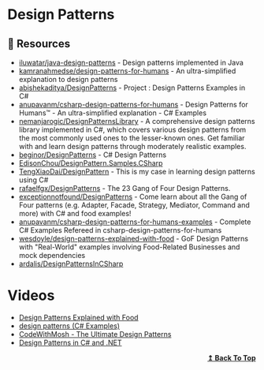 # Design Patterns

## 📘 Resources

- [iluwatar/java-design-patterns](https://github.com/iluwatar/java-design-patterns) - Design patterns implemented in Java
- [kamranahmedse/design-patterns-for-humans](https://github.com/kamranahmedse/design-patterns-for-humans) - An ultra-simplified explanation to design patterns
- [abishekaditya/DesignPatterns](https://github.com/abishekaditya/DesignPatterns) - Project : Design Patterns Examples in C#
- [anupavanm/csharp-design-patterns-for-humans](https://github.com/anupavanm/csharp-design-patterns-for-humans) - Design Patterns for Humans™ - An ultra-simplified explanation - C# Examples
- [nemanjarogic/DesignPatternsLibrary](https://github.com/nemanjarogic/DesignPatternsLibrary) - A comprehensive design patterns library implemented in C#, which covers various design patterns from the most commonly used ones to the lesser-known ones. Get familiar with and learn design patterns through moderately realistic examples.
- [beginor/DesignPatterns](https://github.com/beginor/DesignPatterns) - C# Design Patterns
- [EdisonChou/DesignPattern.Samples.CSharp](https://github.com/EdisonChou/DesignPattern.Samples.CSharp)
- [TengXiaoDai/DesignPattern](https://github.com/TengXiaoDai/DesignPattern) - This is my case in learning design patterns using C#
- [rafaelfgx/DesignPatterns](https://github.com/rafaelfgx/DesignPatterns) - The 23 Gang of Four Design Patterns.
- [exceptionnotfound/DesignPatterns](https://github.com/exceptionnotfound/DesignPatterns) - Come learn about all the Gang of Four patterns (e.g. Adapter, Facade, Strategy, Mediator, Command and more) with C# and food examples!
- [anupavanm/csharp-design-patterns-for-humans-examples](https://github.com/anupavanm/csharp-design-patterns-for-humans-examples) - Complete C# Examples Refereed in csharp-design-patterns-for-humans
- [wesdoyle/design-patterns-explained-with-food](https://github.com/wesdoyle/design-patterns-explained-with-food) - GoF Design Patterns with "Real-World" examples involving Food-Related Businesses and mock dependencies
- [ardalis/DesignPatternsInCSharp](https://github.com/ardalis/DesignPatternsInCSharp)

# Videos
- [Design Patterns Explained with Food](https://www.youtube.com/playlist?list=PL3_YUnRN3Uhi-__AdJ3yWgDB95_GYeX3x)
- [design patterns (C# Examples)](https://www.youtube.com/playlist?list=PLOeFnOV9YBa4ary9fvCULLn7ohNKR6Ees)
- [CodeWithMosh - The Ultimate Design Patterns](https://codewithmosh.com/p/design-patterns)
- [Design Patterns in C# and .NET](https://www.udemy.com/course/design-patterns-csharp-dotnet/)
<div align="right">
  <b><a href="#contents">↥ Back To Top</a></b>
</div>